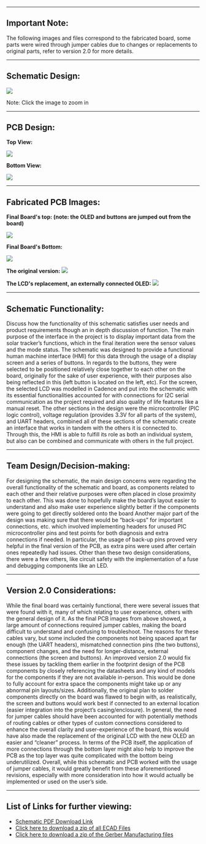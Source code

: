 
---
Important Note: 
---
The following images and files correspond to the fabricated board, some parts were wired through jumper cables due to changes or replacements to original parts, refer to version 2.0 for more details.

---
Schematic Design:
---
<img src="https://raw.githubusercontent.com/Rohan-Fernandez/Rohan-Fernandez.github.io/refs/heads/main/Images/HMISchematicFinal.png">


Note: Click the image to zoom in

---
PCB Design:
---
**Top View:** 

<img src="https://raw.githubusercontent.com/Rohan-Fernandez/Rohan-Fernandez.github.io/refs/heads/main/Images/HMIPCB_Top-modified.png">


**Bottom View:** 

<img src="https://raw.githubusercontent.com/Rohan-Fernandez/Rohan-Fernandez.github.io/refs/heads/main/Images/HMI_Bottom-modified.png">

---
Fabricated PCB Images:
---
**Final Board's top: (note: the OLED and buttons are jumped out from the board)**

<img src="https://raw.githubusercontent.com/Rohan-Fernandez/Rohan-Fernandez.github.io/refs/heads/main/Images/BoardTOP.png">


**Final Board's Bottom:**

<img src="https://raw.githubusercontent.com/Rohan-Fernandez/Rohan-Fernandez.github.io/refs/heads/main/Images/FinalBoardBottom.jpg">


**The original version:** 
<img src="https://raw.githubusercontent.com/Rohan-Fernandez/Rohan-Fernandez.github.io/refs/heads/main/Images/OriginalBoardSoldered.jpg">


**The LCD's replacement, an externally connected OLED:**
<img src="https://raw.githubusercontent.com/Rohan-Fernandez/Rohan-Fernandez.github.io/refs/heads/main/Images/Board_JumpedOLED.jpg">


---
Schematic Functionality:
---
Discuss how the functionality of this schematic satisfies user needs and product requirements though an in depth discussion of function.
The main purpose of the interface in the project is to display important data from the solar tracker’s functions, which in the final iteration were the sensor values and the mode status. The schematic was designed to provide a functional human machine interface (HMI) for this data through the usage of a display screen and a series of buttons. In regards to the buttons, they were selected to be positioned relatively close together to each other on the board, originally for the sake of user experience, with their purposes also being reflected in this (left button is located on the left, etc). For the screen, the selected LCD was modelled in Cadence and put into the schematic with its essential functionalities accounted for with connections for I2C serial communication as the project required and also quality of life features like a manual reset. The other sections in the design were the microcontroller (PIC logic control), voltage regulation (provides 3.3V for all parts of the system), and UART headers, combined all of these sections of the schematic create an interface that works in tandem with the others it is connected to. Through this, the HMI is able to fulfill its role as both an individual system, but also can be combined and communicate with others in the full project.

---
Team Design/Decision-making:
---
For designing the schematic, the main design concerns were regarding the overall functionality of the schematic and board, as components related to each other and their relative purposes were often placed in close proximity to each other. This was done to hopefully make the board’s layout easier to understand and also make user experience slightly better if the components were going to get directly soldered onto the board Another major part of the design was making sure that there would be “back-ups” for important connections, etc. which involved implementing headers for unused PIC microcontroller pins and test points for both diagnosis and extra connections if needed. In particular, the usage of back-up pins proved very helpful in the final version of the PCB, as extra pins were used after certain ones repeatedly had issues. Other than these two design considerations, there were a few others, like circuit safety with the implementation of a fuse and debugging components like an LED.

---
Version 2.0 Considerations: 
---
While the final board was certainly functional, there were several issues that were found with it, many of which relating to user experience, others with the general design of it. As the final PCB images from above showed, a large amount of connections required jumper cables, making the board difficult to understand and confusing to troubleshoot. The reasons for these cables vary, but some included the components not being spaced apart far enough (the UART headers), mismatched connection pins (the two buttons), component changes, and the need for longer-distance, external connections (the screen and buttons). An improved version 2.0 would fix these issues by tackling them earlier in the footprint design of the PCB components by closely referencing the datasheets and any kind of models for the components if they are not available in-person. This would be done to fully account for extra space the components might take up or any abnormal pin layouts/sizes. Additionally, the original plan to solder components directly on the board was flawed to begin with, as realistically, the screen and buttons would work best if connected to an external location (easier integration into the project’s casing/enclosure). In general, the need for jumper cables should have been accounted for with potentially methods of routing cables or other types of custom connections considered to enhance the overall clarity and user-experience of the board, this would have also made the replacement of the original LCD with the new OLED an easier and “cleaner” process. In terms of the PCB itself, the application of more connections through the bottom layer might also help to improve the PCB as the top layer was quite complicated with the bottom being underutilized. Overall, while this schematic and PCB worked with the usage of jumper cables, it would greatly benefit from these aforementioned revisions, especially with more consideration into how it would actually be implemented or used on the user’s side.

---
List of Links for further viewing: 
---
* [Schematic PDF Download Link](https://github.com/Rohan-Fernandez/Rohan-Fernandez.github.io/blob/main/Images/User_Interface_Schematic.pdf)
* [Click here to download a zip of all ECAD Files](https://github.com/Rohan-Fernandez/Rohan-Fernandez.github.io/raw/refs/heads/main/Images/UI%20Board%20and%20Schematic%20Files.zip)
* [Click here to download a zip of the Gerber Manufacturing files](https://github.com/Rohan-Fernandez/Rohan-Fernandez.github.io/raw/refs/heads/main/Images/RohanFernandez311.zip)
